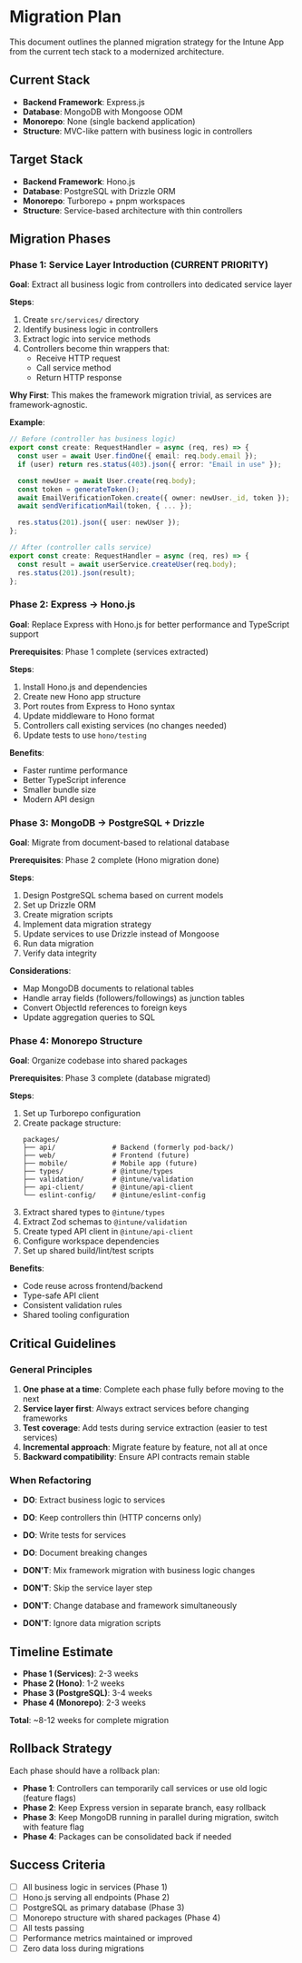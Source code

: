 # Migration Plan

This document outlines the planned migration strategy for the Intune App from the current tech stack to a modernized architecture.

## Current Stack

- **Backend Framework**: Express.js
- **Database**: MongoDB with Mongoose ODM
- **Monorepo**: None (single backend application)
- **Structure**: MVC-like pattern with business logic in controllers

## Target Stack

- **Backend Framework**: Hono.js
- **Database**: PostgreSQL with Drizzle ORM
- **Monorepo**: Turborepo + pnpm workspaces
- **Structure**: Service-based architecture with thin controllers

## Migration Phases

### Phase 1: Service Layer Introduction (CURRENT PRIORITY)

**Goal**: Extract all business logic from controllers into dedicated service layer

**Steps**:
1. Create `src/services/` directory
2. Identify business logic in controllers
3. Extract logic into service methods
4. Controllers become thin wrappers that:
   - Receive HTTP request
   - Call service method
   - Return HTTP response

**Why First**: This makes the framework migration trivial, as services are framework-agnostic.

**Example**:
```typescript
// Before (controller has business logic)
export const create: RequestHandler = async (req, res) => {
  const user = await User.findOne({ email: req.body.email });
  if (user) return res.status(403).json({ error: "Email in use" });

  const newUser = await User.create(req.body);
  const token = generateToken();
  await EmailVerificationToken.create({ owner: newUser._id, token });
  await sendVerificationMail(token, { ... });

  res.status(201).json({ user: newUser });
};

// After (controller calls service)
export const create: RequestHandler = async (req, res) => {
  const result = await userService.createUser(req.body);
  res.status(201).json(result);
};
```

### Phase 2: Express → Hono.js

**Goal**: Replace Express with Hono.js for better performance and TypeScript support

**Prerequisites**: Phase 1 complete (services extracted)

**Steps**:
1. Install Hono.js and dependencies
2. Create new Hono app structure
3. Port routes from Express to Hono syntax
4. Update middleware to Hono format
5. Controllers call existing services (no changes needed)
6. Update tests to use `hono/testing`

**Benefits**:
- Faster runtime performance
- Better TypeScript inference
- Smaller bundle size
- Modern API design

### Phase 3: MongoDB → PostgreSQL + Drizzle

**Goal**: Migrate from document-based to relational database

**Prerequisites**: Phase 2 complete (Hono migration done)

**Steps**:
1. Design PostgreSQL schema based on current models
2. Set up Drizzle ORM
3. Create migration scripts
4. Implement data migration strategy
5. Update services to use Drizzle instead of Mongoose
6. Run data migration
7. Verify data integrity

**Considerations**:
- Map MongoDB documents to relational tables
- Handle array fields (followers/followings) as junction tables
- Convert ObjectId references to foreign keys
- Update aggregation queries to SQL

### Phase 4: Monorepo Structure

**Goal**: Organize codebase into shared packages

**Prerequisites**: Phase 3 complete (database migrated)

**Steps**:
1. Set up Turborepo configuration
2. Create package structure:
   ```
   packages/
   ├── api/              # Backend (formerly pod-back/)
   ├── web/              # Frontend (future)
   ├── mobile/           # Mobile app (future)
   ├── types/            # @intune/types
   ├── validation/       # @intune/validation
   ├── api-client/       # @intune/api-client
   └── eslint-config/    # @intune/eslint-config
   ```
3. Extract shared types to `@intune/types`
4. Extract Zod schemas to `@intune/validation`
5. Create typed API client in `@intune/api-client`
6. Configure workspace dependencies
7. Set up shared build/lint/test scripts

**Benefits**:
- Code reuse across frontend/backend
- Type-safe API client
- Consistent validation rules
- Shared tooling configuration

## Critical Guidelines

### General Principles

1. **One phase at a time**: Complete each phase fully before moving to the next
2. **Service layer first**: Always extract services before changing frameworks
3. **Test coverage**: Add tests during service extraction (easier to test services)
4. **Incremental approach**: Migrate feature by feature, not all at once
5. **Backward compatibility**: Ensure API contracts remain stable

### When Refactoring

- **DO**: Extract business logic to services
- **DO**: Keep controllers thin (HTTP concerns only)
- **DO**: Write tests for services
- **DO**: Document breaking changes

- **DON'T**: Mix framework migration with business logic changes
- **DON'T**: Skip the service layer step
- **DON'T**: Change database and framework simultaneously
- **DON'T**: Ignore data migration scripts

## Timeline Estimate

- **Phase 1 (Services)**: 2-3 weeks
- **Phase 2 (Hono)**: 1-2 weeks
- **Phase 3 (PostgreSQL)**: 3-4 weeks
- **Phase 4 (Monorepo)**: 2-3 weeks

**Total**: ~8-12 weeks for complete migration

## Rollback Strategy

Each phase should have a rollback plan:

- **Phase 1**: Controllers can temporarily call services or use old logic (feature flags)
- **Phase 2**: Keep Express version in separate branch, easy rollback
- **Phase 3**: Keep MongoDB running in parallel during migration, switch with feature flag
- **Phase 4**: Packages can be consolidated back if needed

## Success Criteria

- [ ] All business logic in services (Phase 1)
- [ ] Hono.js serving all endpoints (Phase 2)
- [ ] PostgreSQL as primary database (Phase 3)
- [ ] Monorepo structure with shared packages (Phase 4)
- [ ] All tests passing
- [ ] Performance metrics maintained or improved
- [ ] Zero data loss during migrations
